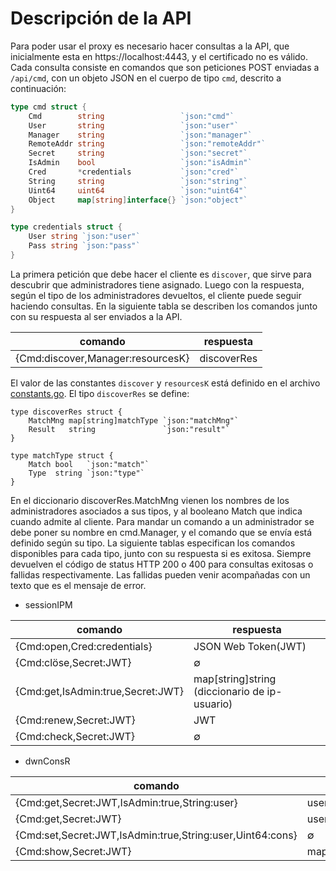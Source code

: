 # Descripción de la API

Para poder usar el proxy es necesario hacer consultas a la API, que inicialmente esta en https://localhost:4443, y el certificado no es válido. Cada consulta consiste en comandos que son peticiones POST enviadas a `/api/cmd`, con un objeto JSON en el cuerpo de tipo `cmd`, descrito a continuación:

```go
type cmd struct {
	Cmd        string                 `json:"cmd"`
	User       string                 `json:"user"`
	Manager    string                 `json:"manager"`
	RemoteAddr string                 `json:"remoteAddr"`
	Secret     string                 `json:"secret"`
	IsAdmin    bool                   `json:"isAdmin"`
	Cred       *credentials           `json:"cred"`
	String     string                 `json:"string"`
	Uint64     uint64                 `json:"uint64"`
	Object     map[string]interface{} `json:"object"`
}

type credentials struct {
	User string `json:"user"`
	Pass string `json:"pass"`
}
```

La primera petición que debe hacer el cliente es `discover`, que sirve para descubrir que administradores tiene asignado. Luego con la respuesta, según el tipo de los administradores devueltos, el cliente puede seguir haciendo consultas. En la siguiente tabla se describen los comandos junto con su respuesta al ser enviados a la API.

| comando                           | respuesta   |
|---------------------------------- | ----------- |
| {Cmd:discover,Manager:resourcesK} | discoverRes |

El valor de las constantes `discover` y `resourcesK` está definido en el archivo [constants.go](constants.go). El tipo `discoverRes` se define:

```
type discoverRes struct {
	MatchMng map[string]matchType `json:"matchMng"`
	Result   string               `json:"result"`
}

type matchType struct {
	Match bool   `json:"match"`
	Type  string `json:"type"`
}
```

En el diccionario discoverRes.MatchMng vienen los nombres de los administradores asociados a sus tipos, y al booleano Match que indica cuando admite al cliente. Para mandar un comando a un administrador se debe poner su nombre en cmd.Manager, y el comando que se envía está definido según su tipo. La siguiente tablas especifican los comandos disponibles para cada tipo, junto con su respuesta si es exitosa. Siempre devuelven el código de status HTTP 200 o 400 para consultas exitosas o fallidas respectivamente. Las fallidas pueden venir acompañadas con un texto que es el mensaje de error.

- sessionIPM

| comando                          | respuesta           |
| -------------------------------- | ------------------- |
| {Cmd:open,Cred:credentials}     | JSON Web Token(JWT) |
| {Cmd:clöse,Secret:JWT}           | ∅                   |
| {Cmd:get,IsAdmin:true,Secret:JWT}| map[string]string (diccionario de ip-usuario)   | 
| {Cmd:renew,Secret:JWT}           | JWT                 |
| {Cmd:check,Secret:JWT}           | ∅                   |

- dwnConsR

| comando                                      | respuesta |
| -------------------------------------------- | --------- |
| {Cmd:get,Secret:JWT,IsAdmin:true,String:user}| userInfo  |
| {Cmd:get,Secret:JWT}                         | userInfo  |
| {Cmd:set,Secret:JWT,IsAdmin:true,String:user,Uint64:cons} | ∅ |
| {Cmd:show,Secret:JWT} | map[string]interface{}|
